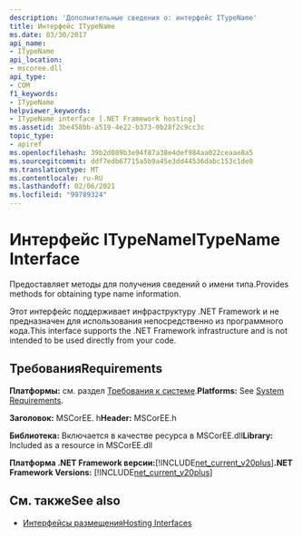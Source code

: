 ```yaml
---
description: 'Дополнительные сведения о: интерфейс ITypeName'
title: Интерфейс ITypeName
ms.date: 03/30/2017
api_name:
- ITypeName
api_location:
- mscoree.dll
api_type:
- COM
f1_keywords:
- ITypeName
helpviewer_keywords:
- ITypeName interface [.NET Framework hosting]
ms.assetid: 3be458bb-a519-4e22-b373-0b28f2c9cc3c
topic_type:
- apiref
ms.openlocfilehash: 39b2d089b3e94f87a38e4def984aa022ceaae8a5
ms.sourcegitcommit: ddf7edb67715a5b9a45e3dd44536dabc153c1de0
ms.translationtype: MT
ms.contentlocale: ru-RU
ms.lasthandoff: 02/06/2021
ms.locfileid: "99789324"
---
```

# <a name="itypename-interface"></a><span data-ttu-id="5bd48-103">Интерфейс ITypeName</span><span class="sxs-lookup"><span data-stu-id="5bd48-103">ITypeName Interface</span></span>

<span data-ttu-id="5bd48-104">Предоставляет методы для получения сведений о имени типа.</span><span class="sxs-lookup"><span data-stu-id="5bd48-104">Provides methods for obtaining type name information.</span></span>  
  
 <span data-ttu-id="5bd48-105">Этот интерфейс поддерживает инфраструктуру .NET Framework и не предназначен для использования непосредственно из программного кода.</span><span class="sxs-lookup"><span data-stu-id="5bd48-105">This interface supports the .NET Framework infrastructure and is not intended to be used directly from your code.</span></span>  
  
## <a name="requirements"></a><span data-ttu-id="5bd48-106">Требования</span><span class="sxs-lookup"><span data-stu-id="5bd48-106">Requirements</span></span>  

 <span data-ttu-id="5bd48-107">**Платформы:** см. раздел [Требования к системе](../../get-started/system-requirements.md).</span><span class="sxs-lookup"><span data-stu-id="5bd48-107">**Platforms:** See [System Requirements](../../get-started/system-requirements.md).</span></span>  
  
 <span data-ttu-id="5bd48-108">**Заголовок:** MSCorEE. h</span><span class="sxs-lookup"><span data-stu-id="5bd48-108">**Header:** MSCorEE.h</span></span>  
  
 <span data-ttu-id="5bd48-109">**Библиотека:** Включается в качестве ресурса в MSCorEE.dll</span><span class="sxs-lookup"><span data-stu-id="5bd48-109">**Library:** Included as a resource in MSCorEE.dll</span></span>  
  
 <span data-ttu-id="5bd48-110">**Платформа .NET Framework версии:**[!INCLUDE[net_current_v20plus](../../../../includes/net-current-v20plus-md.md)]</span><span class="sxs-lookup"><span data-stu-id="5bd48-110">**.NET Framework Versions:** [!INCLUDE[net_current_v20plus](../../../../includes/net-current-v20plus-md.md)]</span></span>  
  
## <a name="see-also"></a><span data-ttu-id="5bd48-111">См. также</span><span class="sxs-lookup"><span data-stu-id="5bd48-111">See also</span></span>

- [<span data-ttu-id="5bd48-112">Интерфейсы размещения</span><span class="sxs-lookup"><span data-stu-id="5bd48-112">Hosting Interfaces</span></span>](hosting-interfaces.md)

